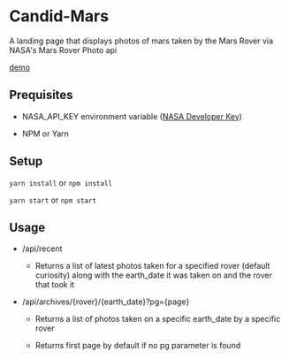 # Candid-Mars

A landing page that displays photos of mars taken by the Mars Rover via NASA's Mars Rover Photo api

[demo](https://candid-mars.herokuapp.com/)

## Prequisites

- NASA_API_KEY environment variable ([NASA Developer Key](https://api.nasa.gov/#signUp))

- NPM or Yarn

## Setup

`yarn install` or `npm install`

`yarn start` or `npm start`

## Usage

- /api/recent

  - Returns a list of latest photos taken for a specified rover (default curiosity) along with the earth_date it was taken on and the rover that took it

- /api/archives/{rover}/{earth_date}?pg={page}

  - Returns a list of photos taken on a specific earth_date by a specific rover

  - Returns first page by default if no pg parameter is found
